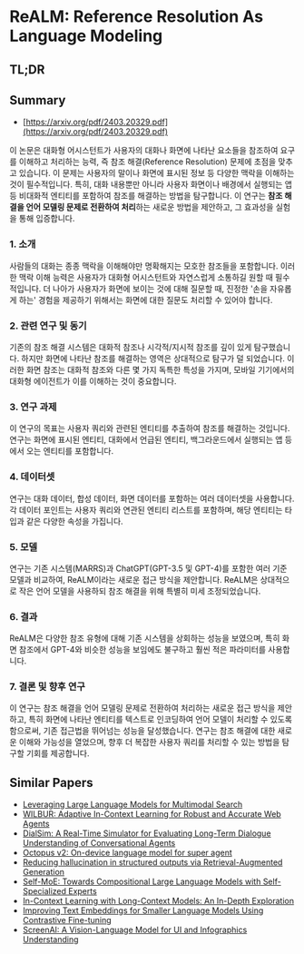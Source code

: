 # ReALM: Reference Resolution As Language Modeling
## TL;DR
## Summary
- [https://arxiv.org/pdf/2403.20329.pdf](https://arxiv.org/pdf/2403.20329.pdf)

이 논문은 대화형 어시스턴트가 사용자의 대화나 화면에 나타난 요소들을 참조하여 요구를 이해하고 처리하는 능력, 즉 참조 해결(Reference Resolution) 문제에 초점을 맞추고 있습니다. 이 문제는 사용자의 말이나 화면에 표시된 정보 등 다양한 맥락을 이해하는 것이 필수적입니다. 특히, 대화 내용뿐만 아니라 사용자 화면이나 배경에서 실행되는 앱 등 비대화적 엔티티를 포함하여 참조를 해결하는 방법을 탐구합니다. 이 연구는 **참조 해결을 언어 모델링 문제로 전환하여 처리**하는 새로운 방법을 제안하고, 그 효과성을 실험을 통해 입증합니다.

### 1. 소개

사람들의 대화는 종종 맥락을 이해해야만 명확해지는 모호한 참조들을 포함합니다. 이러한 맥락 이해 능력은 사용자가 대화형 어시스턴트와 자연스럽게 소통하길 원할 때 필수적입니다. 더 나아가 사용자가 화면에 보이는 것에 대해 질문할 때, 진정한 '손을 자유롭게 하는' 경험을 제공하기 위해서는 화면에 대한 질문도 처리할 수 있어야 합니다.

### 2. 관련 연구 및 동기

기존의 참조 해결 시스템은 대화적 참조나 시각적/지시적 참조를 깊이 있게 탐구했습니다. 하지만 화면에 나타난 참조를 해결하는 영역은 상대적으로 탐구가 덜 되었습니다. 이러한 화면 참조는 대화적 참조와 다른 몇 가지 독특한 특성을 가지며, 모바일 기기에서의 대화형 에이전트가 이를 이해하는 것이 중요합니다.

### 3. 연구 과제

이 연구의 목표는 사용자 쿼리와 관련된 엔티티를 추출하여 참조를 해결하는 것입니다. 연구는 화면에 표시된 엔티티, 대화에서 언급된 엔티티, 백그라운드에서 실행되는 앱 등에서 오는 엔티티를 포함합니다.

### 4. 데이터셋

연구는 대화 데이터, 합성 데이터, 화면 데이터를 포함하는 여러 데이터셋을 사용합니다. 각 데이터 포인트는 사용자 쿼리와 연관된 엔티티 리스트를 포함하며, 해당 엔티티는 타입과 같은 다양한 속성을 가집니다.

### 5. 모델

연구는 기존 시스템(MARRS)과 ChatGPT(GPT-3.5 및 GPT-4)를 포함한 여러 기준 모델과 비교하여, ReALM이라는 새로운 접근 방식을 제안합니다. ReALM은 상대적으로 작은 언어 모델을 사용하되 참조 해결을 위해 특별히 미세 조정되었습니다.

### 6. 결과

ReALM은 다양한 참조 유형에 대해 기존 시스템을 상회하는 성능을 보였으며, 특히 화면 참조에서 GPT-4와 비슷한 성능을 보임에도 불구하고 훨씬 적은 파라미터를 사용합니다.

### 7. 결론 및 향후 연구

이 연구는 참조 해결을 언어 모델링 문제로 전환하여 처리하는 새로운 접근 방식을 제안하고, 특히 화면에 나타난 엔티티를 텍스트로 인코딩하여 언어 모델이 처리할 수 있도록 함으로써, 기존 접근법을 뛰어넘는 성능을 달성했습니다. 연구는 참조 해결에 대한 새로운 이해와 가능성을 열었으며, 향후 더 복잡한 사용자 쿼리를 처리할 수 있는 방법을 탐구할 기회를 제공합니다.

## Similar Papers
- [Leveraging Large Language Models for Multimodal Search](2404.15790.md)
- [WILBUR: Adaptive In-Context Learning for Robust and Accurate Web Agents](2404.05902.md)
- [DialSim: A Real-Time Simulator for Evaluating Long-Term Dialogue Understanding of Conversational Agents](2406.13144.md)
- [Octopus v2: On-device language model for super agent](2404.01744.md)
- [Reducing hallucination in structured outputs via Retrieval-Augmented Generation](2404.08189.md)
- [Self-MoE: Towards Compositional Large Language Models with Self-Specialized Experts](2406.12034.md)
- [In-Context Learning with Long-Context Models: An In-Depth Exploration](2405.00200.md)
- [Improving Text Embeddings for Smaller Language Models Using Contrastive Fine-tuning](2408.00690.md)
- [ScreenAI: A Vision-Language Model for UI and Infographics Understanding](2402.04615.md)
